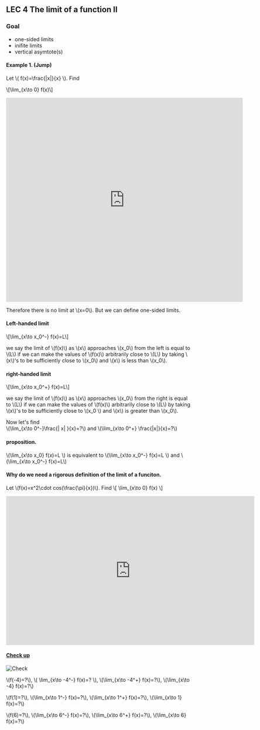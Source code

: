 ## LEC 4 The limit of a function II

### Goal 

 * one-sided limits
 * inifite limits
 * vertical asymtote(s)

#### Example 1. (Jump)

Let \\( f(x)=\frac{|x|}{x} \\). Find

\\[\lim_{x\to 0} f(x)\\]

<iframe scrolling="no" src="https://tube.geogebra.org/material/iframe/id/616813/width/646/height/556/border/888888/rc/false/ai/false/sdz/true/smb/false/stb/false/stbh/true/ld/false/sri/true/at/auto" width="646px" height="556px" style="border:0px;"> </iframe>

Therefore there is no limit at \\(x=0\\). But we can define one-sided limits.

#### Left-handed limit

\\[\lim_{x\to x_0^-} f(x)=L\\]

we say the limit of \\(f(x)\\) as \\(x\\) approaches \\(x_0\\) from the left is equal to \\(L\\) if
 we can make the values of \\(f(x)\\) arbitrarily close to \\(L\\) by taking \\(x\\)'s to be sufficiently close to  \\(x_0\\) and \\(x\\) is less than \\(x_0\\).
 
 #### right-handed limit

\\[\lim_{x\to x_0^+} f(x)=L\\]

we say the limit of \\(f(x)\\) as \\(x\\) approaches \\(x_0\\) from the right is equal to \\(L\\) if
 we can make the values of \\(f(x)\\) arbitrarily close to \\(L\\) by taking \\(x\\)'s to be sufficiently close to  \\(x_0 \\) and \\(x\\) is greater than \\(x_0\\).

Now let's find  
\\(\lim_{x\to 0^-}\frac{| x| }{x}=?\\)
and 
\\(\lim_{x\to 0^+} \frac{|x|}{x}=?\\)

#### proposition.

\\(\lim_{x\to x_0} f(x)=L \\)
is equivalent to
\\(\lim_{x\to x_0^-} f(x)=L \\)
and
\\(\lim_{x\to x_0^-} f(x)=L\\)

#### Why do we need a rigorous definition of the limit of a funciton.

Let \\(f(x)=x^2\cdot cos(\frac{\pi}{x})\\). Find
\\[
\lim_{x\to 0} f(x)
\\]
<iframe scrolling="no" src="https://tube.geogebra.org/material/iframe/id/616829/width/678/height/406/border/888888/rc/false/ai/false/sdz/true/smb/false/stb/false/stbh/true/ld/false/sri/true/at/auto" width="678px" height="406px" style="border:0px;"> </iframe>

#### [Check up](http://tutorial.math.lamar.edu/Classes/CalcI/OneSidedLimits.aspx)
![Check](http://tutorial.math.lamar.edu/Classes/CalcI/OneSidedLimits_files/image004.gif)

\\(f(-4)=?\\), 
\\( \lim_{x\to -4^-} f(x)=? \\),
\\(\lim_{x\to -4^+} f(x)=?\\),
\\(\lim_{x\to -4} f(x)=?\\)

\\(f(1)=?\\), 
\\(\lim_{x\to 1^-} f(x)=?\\), 
\\(\lim_{x\to 1^+} f(x)=?\\), 
\\(\lim_{x\to 1} f(x)=?\\)

\\(f(6)=?\\), 
\\(\lim_{x\to 6^-} f(x)=?\\), 
\\(\lim_{x\to 6^+} f(x)=?\\), 
\\(\lim_{x\to 6} f(x)=?\\)
